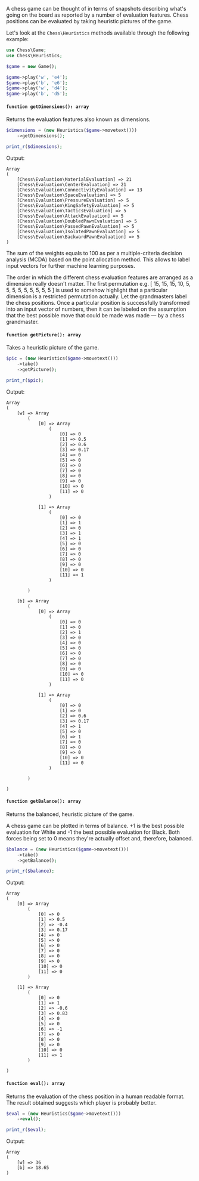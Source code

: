 A chess game can be thought of in terms of snapshots describing what's going on the board as reported by a number of evaluation features. Chess positions can be evaluated by taking heuristic pictures of the game.

Let's look at the `Chess\Heuristics` methods available through the following example:

```php
use Chess\Game;
use Chess\Heuristics;

$game = new Game();

$game->play('w', 'e4');
$game->play('b', 'e6');
$game->play('w', 'd4');
$game->play('b', 'd5');
```

#### `function getDimensions(): array`

Returns the evaluation features also known as dimensions.

```php
$dimensions = (new Heuristics($game->movetext()))
    ->getDimensions();

print_r($dimensions);
```

Output:

```text
Array
(
    [Chess\Evaluation\MaterialEvaluation] => 21
    [Chess\Evaluation\CenterEvaluation] => 21
    [Chess\Evaluation\ConnectivityEvaluation] => 13
    [Chess\Evaluation\SpaceEvaluation] => 5
    [Chess\Evaluation\PressureEvaluation] => 5
    [Chess\Evaluation\KingSafetyEvaluation] => 5
    [Chess\Evaluation\TacticsEvaluation] => 5
    [Chess\Evaluation\AttackEvaluation] => 5
    [Chess\Evaluation\DoubledPawnEvaluation] => 5
    [Chess\Evaluation\PassedPawnEvaluation] => 5
    [Chess\Evaluation\IsolatedPawnEvaluation] => 5
    [Chess\Evaluation\BackwardPawnEvaluation] => 5
)
```

The sum of the weights equals to 100 as per a multiple-criteria decision analysis (MCDA) based on the point allocation method. This allows to label input vectors for further machine learning purposes.

The order in which the different chess evaluation features are arranged as a dimension really doesn't matter. The first permutation e.g. [ 15, 15, 15, 10, 5, 5, 5, 5, 5, 5, 5, 5, 5 ] is used to somehow highlight that a particular dimension is a restricted permutation actually. Let the grandmasters label the chess positions. Once a particular position is successfully transformed into an input vector of numbers, then it can be labeled on the assumption that the best possible move that could be made was made — by a chess grandmaster.

#### `function getPicture(): array`

Takes a heuristic picture of the game.

```php
$pic = (new Heuristics($game->movetext()))
    ->take()
    ->getPicture();

print_r($pic);
```

Output:

```text
Array
(
    [w] => Array
        (
            [0] => Array
                (
                    [0] => 0
                    [1] => 0.5
                    [2] => 0.6
                    [3] => 0.17
                    [4] => 0
                    [5] => 0
                    [6] => 0
                    [7] => 0
                    [8] => 0
                    [9] => 0
                    [10] => 0
                    [11] => 0
                )

            [1] => Array
                (
                    [0] => 0
                    [1] => 1
                    [2] => 0
                    [3] => 1
                    [4] => 1
                    [5] => 0
                    [6] => 0
                    [7] => 0
                    [8] => 0
                    [9] => 0
                    [10] => 0
                    [11] => 1
                )

        )

    [b] => Array
        (
            [0] => Array
                (
                    [0] => 0
                    [1] => 0
                    [2] => 1
                    [3] => 0
                    [4] => 0
                    [5] => 0
                    [6] => 0
                    [7] => 0
                    [8] => 0
                    [9] => 0
                    [10] => 0
                    [11] => 0
                )

            [1] => Array
                (
                    [0] => 0
                    [1] => 0
                    [2] => 0.6
                    [3] => 0.17
                    [4] => 1
                    [5] => 0
                    [6] => 1
                    [7] => 0
                    [8] => 0
                    [9] => 0
                    [10] => 0
                    [11] => 0
                )

        )

)
```

#### `function getBalance(): array`

Returns the balanced, heuristic picture of the game.

A chess game can be plotted in terms of balance. +1 is the best possible evaluation for White and -1 the best possible evaluation for Black. Both forces being set to 0 means they're actually offset and, therefore, balanced.

```php
$balance = (new Heuristics($game->movetext()))
    ->take()
    ->getBalance();

print_r($balance);
```

Output:

```text
Array
(
    [0] => Array
        (
            [0] => 0
            [1] => 0.5
            [2] => -0.4
            [3] => 0.17
            [4] => 0
            [5] => 0
            [6] => 0
            [7] => 0
            [8] => 0
            [9] => 0
            [10] => 0
            [11] => 0
        )

    [1] => Array
        (
            [0] => 0
            [1] => 1
            [2] => -0.6
            [3] => 0.83
            [4] => 0
            [5] => 0
            [6] => -1
            [7] => 0
            [8] => 0
            [9] => 0
            [10] => 0
            [11] => 1
        )

)
```

#### `function eval(): array`

Returns the evaluation of the chess position in a human readable format. The result obtained suggests which player is probably better.

```php
$eval = (new Heuristics($game->movetext()))
    ->eval();

print_r($eval);
```

Output:

```text
Array
(
    [w] => 36
    [b] => 18.65
)
```
